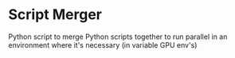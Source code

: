# Script Merger
Python script to merge Python scripts together to run parallel in an environment where it's necessary (in variable GPU env's)
